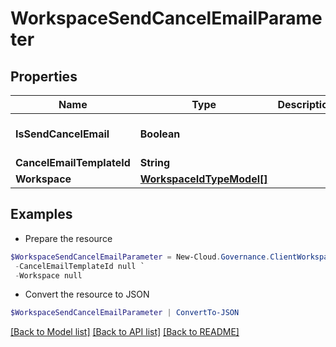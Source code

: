 # WorkspaceSendCancelEmailParameter
## Properties

Name | Type | Description | Notes
------------ | ------------- | ------------- | -------------
**IsSendCancelEmail** | **Boolean** |  | [optional] [default to $false]
**CancelEmailTemplateId** | **String** |  | [optional] 
**Workspace** | [**WorkspaceIdTypeModel[]**](WorkspaceIdTypeModel.md) |  | [optional] 

## Examples

- Prepare the resource
```powershell
$WorkspaceSendCancelEmailParameter = New-Cloud.Governance.ClientWorkspaceSendCancelEmailParameter  -IsSendCancelEmail null `
 -CancelEmailTemplateId null `
 -Workspace null
```

- Convert the resource to JSON
```powershell
$WorkspaceSendCancelEmailParameter | ConvertTo-JSON
```

[[Back to Model list]](../README.md#documentation-for-models) [[Back to API list]](../README.md#documentation-for-api-endpoints) [[Back to README]](../README.md)

